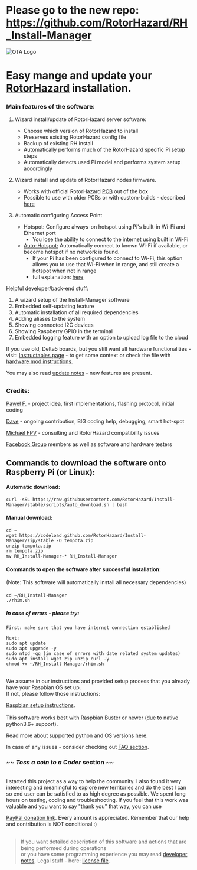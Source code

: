 # Please go to the new repo: https://github.com/RotorHazard/RH_Install-Manager


![OTA Logo](./resources/rhim_logo.png)


# Easy mange and update your [RotorHazard](https://github.com/RotorHazard/RotorHazard) installation.


### Main features of the software:

1. Wizard install/update of RotorHazard server software:
    - Choose which version of RotorHazard to install
    - Preserves existing RotorHazard config file
    - Backup of existing RH install
    - Automatically performs much of the RotorHazard specific Pi setup steps
    - Automatically detects used Pi model and performs system setup accordingly

1. Wizard install and update of RotorHazard nodes firmware.
    - Works with official
      RotorHazard [PCB](https://github.com/RotorHazard/RotorHazard/blob/main/resources/PCB/README.md) out of the box
    - Possible to use with older PCBs or with custom-builds - described [here](how_to/hw_mod_instructions.txt)

1. Automatic configuring Access Point
    - Hotspot: Configure always-on hotspot using Pi's built-in Wi-Fi and Ethernet port
        - You lose the ability to connect to the internet using built in Wi-Fi
    - [Auto-Hotspot:](./AUTO_HOTSPOT.md) Automatically connect to known Wi-Fi if available, or become hotspot if no
      network is found.
        - If your Pi has been configured to connect to Wi-Fi, this option allows you to use that Wi-Fi when in range,
          and still create a hotspot when not in range
        - full
          explanation: [here](https://www.raspberryconnect.com/projects/65-raspberrypi-hotspot-accesspoints/158-raspberry-pi-auto-wifi-hotspot-switch-direct-connection)

Helpful developer/back-end stuff:

1. A wizard setup of the Install-Manager software
1. Embedded self-updating feature
1. Automatic installation of all required dependencies
1. Adding aliases to the system
1. Showing connected I2C devices
1. Showing Raspberry GPIO in the terminal
1. Embedded logging feature with an option to upload log file to the cloud
   <br/>

If you use old, Delta5 boards, but you still want all hardware functionalities -
visit: [Instructables page](https://www.instructables.com/id/RotorHazard-Updater/) - to get some context
or check the file with [hardware mod instructions](/how_to/hw_mod_instructions.txt).

You may also read [update notes](/docs/update-notes.txt) - new features are present.
</br>

##

### Credits:

[Paweł F.](https://github.com/szafranski) - project idea, first implementations, flashing protocol, initial coding
</br>

[Dave](https://github.com/just-david) - ongoing contribution, BIG coding help, debugging, smart hot-spot
</br>

[Michael FPV](https://github.com/HazardCreative) - consulting and RotorHazard compatibility issues
</br>

[Facebook Group](https://www.facebook.com/groups/207159263704015) members as well as software and hardware testers
</br>

##

## Commands to download the software onto Raspberry Pi (or Linux):

#### Automatic download:

    curl -sSL https://raw.githubusercontent.com/RotorHazard/Install-Manager/stable/scripts/auto_download.sh | bash

#### Manual download:

    cd ~
    wget https://codeload.github.com/RotorHazard/Install-Manager/zip/stable -O tempota.zip
    unzip tempota.zip
    rm tempota.zip
    mv RH_Install-Manager-* RH_Install-Manager

#### Commands to open the software after successful installation:

(Note:  This software will automatically install all necessary dependencies)

####

    cd ~/RH_Install-Manager
    ./rhim.sh

##### In case of errors - please try:

    First: make sure that you have internet connection established
    
    Next:
    sudo apt update
    sudo apt upgrade -y
    sudo ntpd -qg (in case of errors with date related system updates)
    sudo apt install wget zip unzip curl -y
    chmod +x ~/RH_Install-Manager/rhim.sh

<br/>
We assume in our instructions and provided setup process that you already have your Raspbian OS set up. <br/>
If not, please follow those instructions: 

[Raspbian setup instructions](https://www.raspberrypi.org/documentation/installation/installing-images/README.md).
<br/><br/>
This software works best with Raspbian Buster or newer (due to native python3.6+ support).

Read more about supported python and OS versions [here](/docs/python36_help.txt).
<br/>

In case of any issues - consider checking out [FAQ section](/docs/FAQ.md).

### ~~ *Toss a coin to a Coder* section ~~

<br/>
I started this project as a way to help the community. I also found it very interesting and meaningful to explore new territories and do the best I can so end user can be satisfied to as high degree as possible. We spent long hours on testing, coding and troubleshooting. If you feel that this work was valuable and you want to say "thank you" that way, you can use

[PayPal donation link](https://www.paypal.com/cgi-bin/webscr?cmd=_s-xclick&hosted_button_id=ULZYQPB38C8UQ&source=url).
Every amount is appreciated. Remember that our help and contribution is NOT conditional :)
<br/>
<br/>

> If you want detailed description of this software and actions that are being performed during operations</br>
> or you have some programming experience you may read [developer notes](/docs/dev-notes.txt). Legal stuff -
> here: [license file](/docs/LICENSE.txt).
